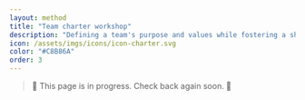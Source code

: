 ```yaml
---
layout: method
title: "Team charter workshop"
description: "Defining a team's purpose and values while fostering a shared understanding and sense ofconnection."
icon: /assets/imgs/icons/icon-charter.svg
color: "#C8B86A"
order: 3
---
```


> 🚧 This page is in progress. Check back again soon. 🚧